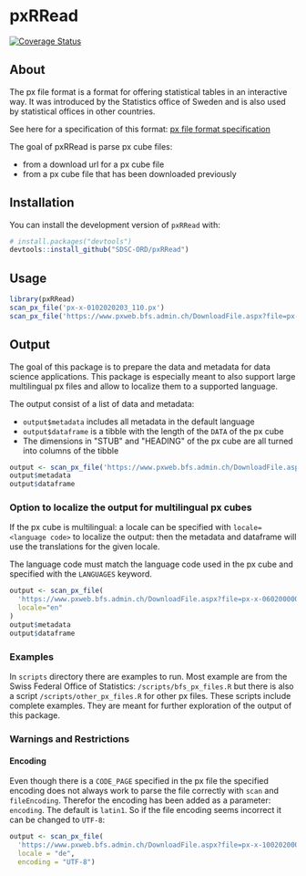 # pxRRead

<!-- badges: start -->

[![Coverage Status](https://coveralls.io/repos/github/SDSC-ORD/pxRRead/badge.svg?branch=main)](https://coveralls.io/github/SDSC-ORD/pxRRead?branch=main)

<!-- badges: end -->

## About

The px file format is a format for offering statistical tables
in an interactive way. It was introduced by the Statistics office of Sweden and is also used by statistical offices in other countries.

See here for a specification of this format: [px file format specification](https://www.scb.se/en/services/statistical-programs-for-px-files/px-file-format/)

The goal of pxRRead is parse px cube files:

* from a download url for a px cube file
* from a px cube file that has been downloaded previously

## Installation

You can install the development version of `pxRRead` with:

``` r
# install.packages("devtools")
devtools::install_github("SDSC-ORD/pxRRead")
```

## Usage

``` r
library(pxRRead)
scan_px_file('px-x-0102020203_110.px')
scan_px_file('https://www.pxweb.bfs.admin.ch/DownloadFile.aspx?file=px-x-0602000000_107')
```

## Output

The goal of this package is to prepare the data and metadata for data science
applications. This package is especially meant to also support large 
multilingual px files and allow to localize them to a supported language.

The output consist of a list of data and metadata:

-   `output$metadata` includes all metadata in the default language
-   `output$dataframe` is a tibble with the length of the `DATA` of the px cube
-   The dimensions in "STUB" and "HEADING" of the px cube are all turned into columns of the tibble

``` r
output <- scan_px_file('https://www.pxweb.bfs.admin.ch/DownloadFile.aspx?file=px-x-0602000000_107')
output$metadata
output$dataframe
```

### Option to localize the output for multilingual px cubes

If the px cube is multilingual: a locale can be specified with `locale=<language code>` to localize the output: then the metadata and dataframe will use the translations for the given locale.

The language code must match the language code used in the px cube and specified with the `LANGUAGES` keyword. 

``` r
output <- scan_px_file(
  'https://www.pxweb.bfs.admin.ch/DownloadFile.aspx?file=px-x-0602000000_107',
  locale="en"
)
output$metadata
output$dataframe
```

### Examples

In `scripts` directory there are examples to run. Most example are from 
the Swiss Federal Office of Statistics: `/scripts/bfs_px_files.R` but there 
is also a script `/scripts/other_px_files.R` for other px files. These
scripts include complete examples. They are meant for further exploration of the output of this package.

### Warnings and Restrictions

#### Encoding

Even though there is a `CODE_PAGE` specified in the px file the specified encoding does not always work to parse the file correctly with `scan` and `fileEncoding`. Therefor the encoding has been added as a parameter: `encoding`. The default is `latin1`. So if the file encoding seems incorrect it can be changed to `UTF-8`:

``` r
output <- scan_px_file(
  'https://www.pxweb.bfs.admin.ch/DownloadFile.aspx?file=px-x-1002020000_101',
  locale = "de",
  encoding = "UTF-8")
```
